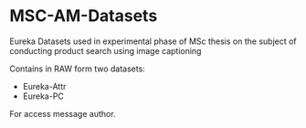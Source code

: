 # MSC-AM-Datasets
Eureka Datasets used in experimental phase of MSc thesis on the subject of conducting product search using image captioning

Contains in RAW form two datasets:
- Eureka-Attr
- Eureka-PC

For access message author.
